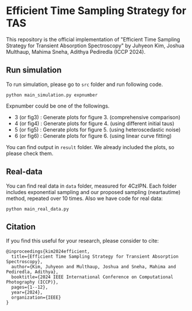 # Efficient Time Sampling Strategy for TAS

This repository is the official implementation of "Efficient Time Sampling Strategy for Transient Absorption Spectroscopy" by Juhyeon Kim, Joshua Multhaup, Mahima Sneha, Adithya Pediredla (ICCP 2024).


## Run simulation
To run simulation, please go to `src` folder and run following code.
```
python main_simulation.py expnumber
```

Expnumber could be one of the followings.

- 3 (or fig3) : Generate plots for figure 3. (comprehensive comparison) 
- 4 (or fig4) : Generate plots for figure 4. (using different initial taus)
- 5 (or fig5) : Generate plots for figure 5. (using heteroscedastic noise)
- 6 (or fig6) : Generate plots for figure 6. (using linear curve fitting)
 

You can find output in `result` folder.
We already included the plots, so please check them.

 ## Real-data
You can find real data in `data` folder, measured for 4CzIPN.
Each folder includes exponential sampling and our proposed sampling (neartautime) method, repeated over 10 times.
Also we have code for real data:
```
python main_real_data.py
```

## Citation
If you find this useful for your research, please consider to cite:
```
@inproceedings{kim2024efficient,
  title={Efficient Time Sampling Strategy for Transient Absorption Spectroscopy},
  author={Kim, Juhyeon and Multhaup, Joshua and Sneha, Mahima and Pediredla, Adithya},
  booktitle={2024 IEEE International Conference on Computational Photography (ICCP)},
  pages={1--12},
  year={2024},
  organization={IEEE}
}
```